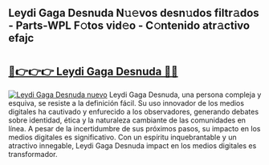 ## Leydi Gaga Desnuda N𝚞𝚎vos desn𝚞dos filtr𝚊dos - Parts-WPL F𝚘tos vid𝚎o - C𝚘ntenido atr𝚊ctivo efajc

# <h2><a href="http://mb4nf2.tromn.icu/?c=Leydi+Gaga+Desnuda">🔗👉👉👉 Leydi Gaga Desnuda 🔗🔗</a></h2>

[![Leydi Gaga Desnuda nuevo](https://i.imgur.com/pEAQMta.gif)](http://mb4nf2.tromn.icu/?c=Leydi+Gaga+Desnuda)
Leydi Gaga Desnuda, una persona compleja y esquiva, se resiste a la definición fácil. Su uso innovador de los medios digitales ha cautivado y enfurecido a los observadores, generando debates sobre identidad, ética y la naturaleza cambiante de las comunidades en línea. A pesar de la incertidumbre de sus próximos pasos, su impacto en los medios digitales es significativo. Con un espíritu inquebrantable y un atractivo innegable, Leydi Gaga Desnuda impact en los medios digitales es transformador.
